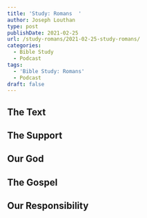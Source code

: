 ```yaml
---
title: 'Study: Romans  '
author: Joseph Louthan
type: post
publishDate: 2021-02-25
url: /study-romans/2021-02-25-study-romans/
categories:
  - Bible Study
  - Podcast
tags:
  - 'Bible Study: Romans'
  - Podcast
draft: false
---
```

## The Text

## The Support

## Our God

## The Gospel

## Our Responsibility

